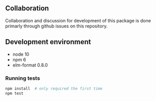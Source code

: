 
## Collaboration

Collaboration and discussion for development of this package
is done primarly through github issues on this repository.


## Development environment

- node 10
- npm 6
- elm-format 0.8.0


### Running tests

```sh
npm install  # only required the first time
npm test
```
